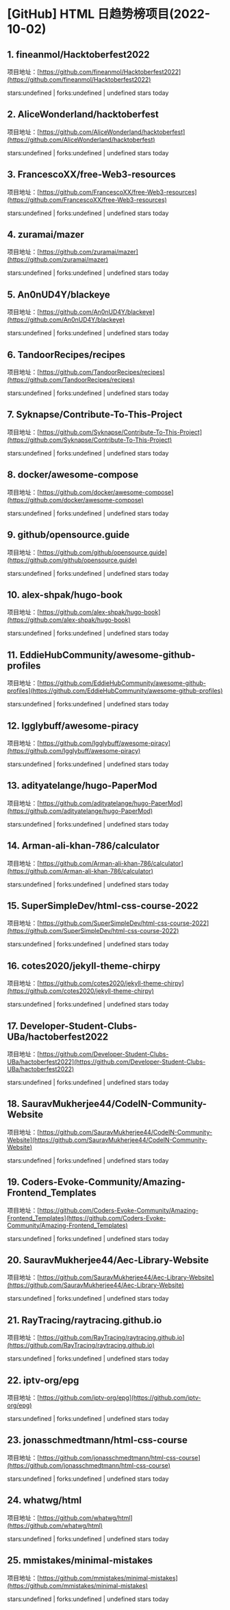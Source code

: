 # [GitHub] HTML 日趋势榜项目(2022-10-02)

## 1. fineanmol/Hacktoberfest2022 

项目地址：[https://github.com/fineanmol/Hacktoberfest2022](https://github.com/fineanmol/Hacktoberfest2022)

stars:undefined | forks:undefined | undefined stars today 



## 2. AliceWonderland/hacktoberfest 

项目地址：[https://github.com/AliceWonderland/hacktoberfest](https://github.com/AliceWonderland/hacktoberfest)

stars:undefined | forks:undefined | undefined stars today 



## 3. FrancescoXX/free-Web3-resources 

项目地址：[https://github.com/FrancescoXX/free-Web3-resources](https://github.com/FrancescoXX/free-Web3-resources)

stars:undefined | forks:undefined | undefined stars today 



## 4. zuramai/mazer 

项目地址：[https://github.com/zuramai/mazer](https://github.com/zuramai/mazer)

stars:undefined | forks:undefined | undefined stars today 



## 5. An0nUD4Y/blackeye 

项目地址：[https://github.com/An0nUD4Y/blackeye](https://github.com/An0nUD4Y/blackeye)

stars:undefined | forks:undefined | undefined stars today 



## 6. TandoorRecipes/recipes 

项目地址：[https://github.com/TandoorRecipes/recipes](https://github.com/TandoorRecipes/recipes)

stars:undefined | forks:undefined | undefined stars today 



## 7. Syknapse/Contribute-To-This-Project 

项目地址：[https://github.com/Syknapse/Contribute-To-This-Project](https://github.com/Syknapse/Contribute-To-This-Project)

stars:undefined | forks:undefined | undefined stars today 



## 8. docker/awesome-compose 

项目地址：[https://github.com/docker/awesome-compose](https://github.com/docker/awesome-compose)

stars:undefined | forks:undefined | undefined stars today 



## 9. github/opensource.guide 

项目地址：[https://github.com/github/opensource.guide](https://github.com/github/opensource.guide)

stars:undefined | forks:undefined | undefined stars today 



## 10. alex-shpak/hugo-book 

项目地址：[https://github.com/alex-shpak/hugo-book](https://github.com/alex-shpak/hugo-book)

stars:undefined | forks:undefined | undefined stars today 



## 11. EddieHubCommunity/awesome-github-profiles 

项目地址：[https://github.com/EddieHubCommunity/awesome-github-profiles](https://github.com/EddieHubCommunity/awesome-github-profiles)

stars:undefined | forks:undefined | undefined stars today 



## 12. Igglybuff/awesome-piracy 

项目地址：[https://github.com/Igglybuff/awesome-piracy](https://github.com/Igglybuff/awesome-piracy)

stars:undefined | forks:undefined | undefined stars today 



## 13. adityatelange/hugo-PaperMod 

项目地址：[https://github.com/adityatelange/hugo-PaperMod](https://github.com/adityatelange/hugo-PaperMod)

stars:undefined | forks:undefined | undefined stars today 



## 14. Arman-ali-khan-786/calculator 

项目地址：[https://github.com/Arman-ali-khan-786/calculator](https://github.com/Arman-ali-khan-786/calculator)

stars:undefined | forks:undefined | undefined stars today 



## 15. SuperSimpleDev/html-css-course-2022 

项目地址：[https://github.com/SuperSimpleDev/html-css-course-2022](https://github.com/SuperSimpleDev/html-css-course-2022)

stars:undefined | forks:undefined | undefined stars today 



## 16. cotes2020/jekyll-theme-chirpy 

项目地址：[https://github.com/cotes2020/jekyll-theme-chirpy](https://github.com/cotes2020/jekyll-theme-chirpy)

stars:undefined | forks:undefined | undefined stars today 



## 17. Developer-Student-Clubs-UBa/hactoberfest2022 

项目地址：[https://github.com/Developer-Student-Clubs-UBa/hactoberfest2022](https://github.com/Developer-Student-Clubs-UBa/hactoberfest2022)

stars:undefined | forks:undefined | undefined stars today 



## 18. SauravMukherjee44/CodeIN-Community-Website 

项目地址：[https://github.com/SauravMukherjee44/CodeIN-Community-Website](https://github.com/SauravMukherjee44/CodeIN-Community-Website)

stars:undefined | forks:undefined | undefined stars today 



## 19. Coders-Evoke-Community/Amazing-Frontend_Templates 

项目地址：[https://github.com/Coders-Evoke-Community/Amazing-Frontend_Templates](https://github.com/Coders-Evoke-Community/Amazing-Frontend_Templates)

stars:undefined | forks:undefined | undefined stars today 



## 20. SauravMukherjee44/Aec-Library-Website 

项目地址：[https://github.com/SauravMukherjee44/Aec-Library-Website](https://github.com/SauravMukherjee44/Aec-Library-Website)

stars:undefined | forks:undefined | undefined stars today 



## 21. RayTracing/raytracing.github.io 

项目地址：[https://github.com/RayTracing/raytracing.github.io](https://github.com/RayTracing/raytracing.github.io)

stars:undefined | forks:undefined | undefined stars today 



## 22. iptv-org/epg 

项目地址：[https://github.com/iptv-org/epg](https://github.com/iptv-org/epg)

stars:undefined | forks:undefined | undefined stars today 



## 23. jonasschmedtmann/html-css-course 

项目地址：[https://github.com/jonasschmedtmann/html-css-course](https://github.com/jonasschmedtmann/html-css-course)

stars:undefined | forks:undefined | undefined stars today 



## 24. whatwg/html 

项目地址：[https://github.com/whatwg/html](https://github.com/whatwg/html)

stars:undefined | forks:undefined | undefined stars today 



## 25. mmistakes/minimal-mistakes 

项目地址：[https://github.com/mmistakes/minimal-mistakes](https://github.com/mmistakes/minimal-mistakes)

stars:undefined | forks:undefined | undefined stars today 



